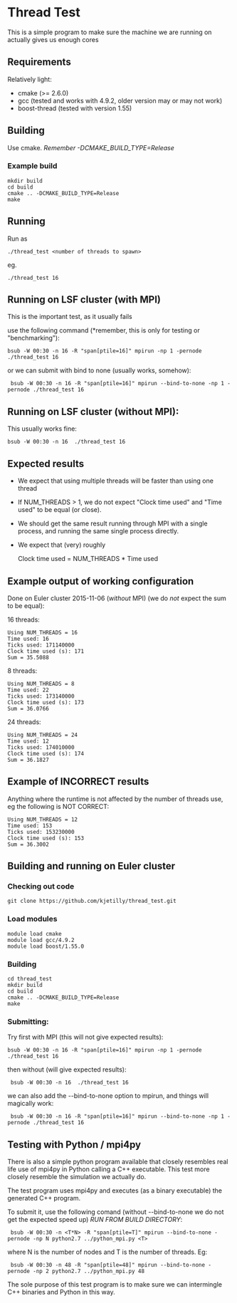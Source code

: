 # Thread Test

This is a simple program to make sure the machine we are running on actually gives us enough cores

## Requirements

Relatively light:
 * cmake (>= 2.6.0)
 * gcc (tested and works with 4.9.2, older version may or may not work)
 * boost-thread (tested with version 1.55)


## Building

Use cmake. *Remember -DCMAKE_BUILD_TYPE=Release*

### Example build

    mkdir build
    cd build
    cmake .. -DCMAKE_BUILD_TYPE=Release
    make


## Running

Run as

    ./thread_test <number of threads to spawn>

eg.

    ./thread_test 16

## Running on LSF cluster (with MPI)

This is the important test, as it usually fails

use the following command (*remember, this is only for testing or "benchmarking"):

    bsub -W 00:30 -n 16 -R "span[ptile=16]" mpirun -np 1 -pernode ./thread_test 16

or we can submit with bind to none (usually works, somehow):

     bsub -W 00:30 -n 16 -R "span[ptile=16]" mpirun --bind-to-none -np 1 -pernode ./thread_test 16


## Running on LSF cluster (without MPI):
This usually works fine:

    bsub -W 00:30 -n 16  ./thread_test 16

## Expected results

* We expect that using multiple threads will be faster than using one thread
* If NUM_THREADS > 1, we do not expect "Clock time used" and "Time used" to be equal (or close).
* We should get the same result running through MPI with a single process, and running the same single process directly.
* We expect that (very) roughly 

     Clock time used = NUM_THREADS * Time used

## Example output of working configuration 

Done on Euler cluster 2015-11-06 (*without* MPI) (we do *not* expect the sum to be equal):

16 threads:

    Using NUM_THREADS = 16
    Time used: 16
    Ticks used: 171140000
    Clock time used (s): 171
    Sum = 35.5088
   
8 threads:

    Using NUM_THREADS = 8
    Time used: 22
    Ticks used: 173140000
    Clock time used (s): 173
    Sum = 36.0766

24 threads:

    Using NUM_THREADS = 24
    Time used: 12
    Ticks used: 174010000
    Clock time used (s): 174
    Sum = 36.1827
    
## Example of INCORRECT results

Anything where the runtime is not affected by the number of threads use, eg the following is NOT CORRECT:

    Using NUM_THREADS = 12
    Time used: 153
    Ticks used: 153230000
    Clock time used (s): 153
    Sum = 36.3002


## Building and running on Euler cluster

### Checking out code

    git clone https://github.com/kjetilly/thread_test.git


### Load modules

    module load cmake
    module load gcc/4.9.2
    module load boost/1.55.0

### Building

    cd thread_test
    mkdir build
    cd build
    cmake .. -DCMAKE_BUILD_TYPE=Release
    make

### Submitting:

Try first with MPI (this will not give expected results):

    bsub -W 00:30 -n 16 -R "span[ptile=16]" mpirun -np 1 -pernode ./thread_test 16

then without (will give expected results):

     bsub -W 00:30 -n 16  ./thread_test 16

we can also add the --bind-to-none option to mpirun, and things will magically work:

     bsub -W 00:30 -n 16 -R "span[ptile=16]" mpirun --bind-to-none -np 1 -pernode ./thread_test 16

  
   
## Testing with Python / mpi4py

There is also a simple python program available that closely resembles real life use of mpi4py in Python calling a C++ executable. This test more closely resemble the simulation we actually do. 

The test program uses mpi4py and executes (as a binary executable) the generated C++ program. 

To submit it, use the following comand (without --bind-to-none we do not get the expected speed up) *RUN FROM BUILD DIRECTORY*:

     bsub -W 00:30 -n <T*N> -R "span[ptile=T]" mpirun --bind-to-none -pernode -np N python2.7 ../python_mpi.py <T>

where N is the number of nodes and T is the number of threads. Eg:

     bsub -W 00:30 -n 48 -R "span[ptile=48]" mpirun --bind-to-none -pernode -np 2 python2.7 ../python_mpi.py 48

The sole purpose of this test program is to make sure we can intermingle C++ binaries and Python in this way. 



